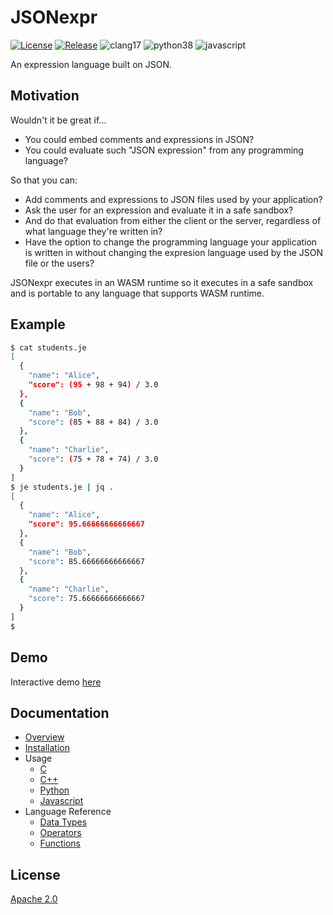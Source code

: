 # JSONexpr

[![License](https://img.shields.io/badge/License-Apache%202.0-blue.svg)](LICENSE)
[![Release](https://img.shields.io/github/v/release/markuskimius/jsonexpr?include_prereleases&label=Pre-release)](https://github.com/markuskimius/jsonexpr/releases)
![clang17](https://img.shields.io/badge/clang-17-blue.svg)
![python38](https://img.shields.io/badge/python-3.8-blue.svg)
![javascript](https://img.shields.io/badge/javascript-grey.svg)

An expression language built on JSON.


## Motivation

Wouldn't it be great if...

* You could embed comments and expressions in JSON?
* You could evaluate such "JSON expression" from any programming language?

So that you can:

* Add comments and expressions to JSON files used by your application?
* Ask the user for an expression and evaluate it in a safe sandbox?
* And do that evaluation from either the client or the server, regardless of what language they're written in?
* Have the option to change the programming language your application is written in without changing the expresion language used by the JSON file or the users?

JSONexpr executes in an WASM runtime so it executes in a safe sandbox and is
portable to any language that supports WASM runtime.


## Example

```bash
$ cat students.je
[
  {
    "name": "Alice",
    "score": (95 + 98 + 94) / 3.0
  },
  {
    "name": "Bob",
    "score": (85 + 88 + 84) / 3.0
  },
  {
    "name": "Charlie",
    "score": (75 + 78 + 74) / 3.0
  }
]
$ je students.je | jq .
[
  {
    "name": "Alice",
    "score": 95.66666666666667
  },
  {
    "name": "Bob",
    "score": 85.66666666666667
  },
  {
    "name": "Charlie",
    "score": 75.66666666666667
  }
]
$
```


## Demo

Interactive demo [here](https://cdn-test.cbreak.org/jsonexpr/je-latest.html)


## Documentation

* [Overview](doc/overview.md)
* [Installation](doc/install.md)
* Usage
  * [C](src/README.md)
  * [C++](cpp/README.md)
  * [Python](py/README.md)
  * [Javascript](js/README.md)
* Language Reference
  * [Data Types](doc/datatypes.md)
  * [Operators](doc/operators.md)
  * [Functions](doc/functions.md)


## License

[Apache 2.0](LICENSE)
